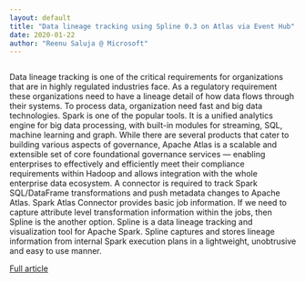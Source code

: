 ```yaml
---
layout: default
title: "Data lineage tracking using Spline 0.3 on Atlas via Event Hub"
date: 2020-01-22
author: "Reenu Saluja @ Microsoft"
---
```

<img src="https://miro.medium.com/max/1137/1*GIT5Q9CFEN6lLmfB_kAu9Q.png" alt="" />

Data lineage tracking is one of the critical requirements for organizations that are in highly regulated industries face. As a regulatory requirement these organizations need to have a lineage detail of how data flows through their systems. To process data, organization need fast and big data technologies. Spark is one of the popular tools. It is a unified analytics engine for big data processing, with built-in modules for streaming, SQL, machine learning and graph. While there are several products that cater to building various aspects of governance, Apache Atlas is a scalable and extensible set of core foundational governance services — enabling enterprises to effectively and efficiently meet their compliance requirements within Hadoop and allows integration with the whole enterprise data ecosystem. A connector is required to track Spark SQL/DataFrame transformations and push metadata changes to Apache Atlas. Spark Atlas Connector provides basic job information. If we need to capture attribute level transformation information within the jobs, then Spline is the another option. Spline is a data lineage tracking and visualization tool for Apache Spark. Spline captures and stores lineage information from internal Spark execution plans in a lightweight, unobtrusive and easy to use manner.

[Full article](https://medium.com/@reenugrewal/data-lineage-tracking-using-spline-on-atlas-via-event-hub-6816be0fd5c7)
